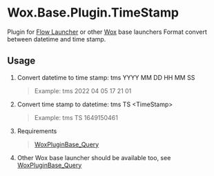 # Wox.Base.Plugin.TimeStamp

Plugin for [Flow Launcher](https://github.com/Flow-Launcher/Flow.Launcher) or other [Wox](https://github.com/Wox-launcher/Wox) base launchers
Format convert between datetime and time stamp.

## Usage

1. Convert datetime to time stamp: tms YYYY MM DD HH MM SS

    >Example: tms 2022 04 05 17 21 01

2. Convert time stamp to datetime: tms TS \<TimeStamp\>
    >Example: tms TS 1649150461

1. Requirements

   > [WoxPluginBase_Query](https://github.com/WayneFerdon/WoxPluginBase_Query/)

2. Other Wox base launcher should be available too, see [WoxPluginBase_Query](https://github.com/WayneFerdon/WoxPluginBase_Query/)
